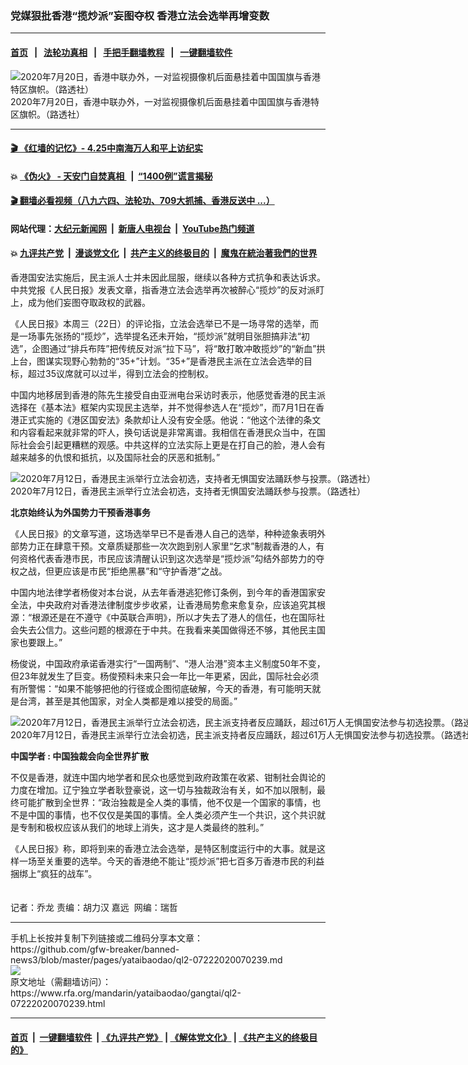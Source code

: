 ### 党媒狠批香港“揽炒派”妄图夺权   香港立法会选举再增变数
------------------------

#### [首页](https://github.com/gfw-breaker/banned-news3/blob/master/README.md) &nbsp;&nbsp;|&nbsp;&nbsp; [法轮功真相](https://github.com/begood0513/basic/blob/master/README.md)  &nbsp;&nbsp;|&nbsp;&nbsp; [手把手翻墙教程](https://github.com/gfw-breaker/guides/wiki)  &nbsp;&nbsp;|&nbsp;&nbsp; [一键翻墙软件](https://github.com/gfw-breaker/nogfw/blob/master/README.md)  



<div id="headerimg">
 <img alt="2020年7月20日，香港中联办外，一对监视摄像机后面悬挂着中国国旗与香港特区旗帜。（路透社）" src="https://www.rfa.org/mandarin/yataibaodao/gangtai/ql2-07222020070239.html/2020-07-20T062358Z_1408091890_RC2UWH9YHZ9N_RTRMADP_3_HONGKONG-SECURITY.jpg/@@images/a904eaa4-1c7e-4621-adb9-e1b2ffe89ef4.jpeg" title="2020年7月20日，香港中联办外，一对监视摄像机后面悬挂着中国国旗与香港特区旗帜。（路透社）"/>
 <div id="headerimgcontents">
  <div id="headerimgcaption">
   <span>
    2020年7月20日，香港中联办外，一对监视摄像机后面悬挂着中国国旗与香港特区旗帜。（路透社）
   </span>
   <!-- zoomattribute -->
  </div>
  <!-- headerimgcaption -->
 </div>
 <!-- headerimagecontents -->
</div>

<hr/>


#### [ 🎬  《红墙的记忆》- 4.25中南海万人和平上访纪实](http://141.164.39.94:10000/videos/legend/425.html)

#### 💥 [《伪火》 - 天安门自焚真相 ](http://141.164.39.94:10000/videos/blog/weihuo.html)&nbsp; |&nbsp; [“1400例”谎言揭秘  ](http://141.164.39.94:10000/videos/blog/jiexi1400.html)

#### [ 🎬  翻墙必看视频（八九六四、法轮功、709大抓捕、香港反送中 ...）](https://github.com/gfw-breaker/links/blob/master/banned.md)

#### 网站代理：[大纪元新闻网](http://167.172.10.89:10080/gb/) &nbsp;|&nbsp; [新唐人电视台](http://167.172.10.89:8808/gb/) &nbsp;|&nbsp; [YouTube热门频道](http://158.247.203.241/youtube.html)

#### 💥 [九评共产党](http://141.164.39.94:10000/videos/res/jiuping/)&nbsp; |&nbsp; [漫谈党文化](http://141.164.39.94:10000/videos/res/mtdwh/)&nbsp; |&nbsp; [共产主义的终极目的](http://141.164.39.94:10000/videos/res/zjmd/)&nbsp; |&nbsp; [魔鬼在統治著我們的世界](http://141.164.39.94:10000/videos/res/TheSpecter/)  

<div id="storytext">
 <div>
  <div class="slot_header">
  </div>
 </div>
 <p>
 </p>
 <p>
  香港国安法实施后，民主派人士并未因此屈服，继续以各种方式抗争和表达诉求。中共党报《人民日报》发表文章，指香港立法会选举再次被醉心“揽炒”的反对派盯上，成为他们妄图夺取政权的武器。
 </p>
 <p>
  《人民日报》本周三（22日）的评论指，立法会选举已不是一场寻常的选举，而是一场事先张扬的“揽炒”，选举提名还未开始，“揽炒派”就明目张胆搞非法“初选”，企图通过“排兵布阵”把传统反对派“拉下马”，将“敢打敢冲敢揽炒”的“新血”拱上台，图谋实现野心勃勃的“35+”计划。“35+”是香港民主派在立法会选举的目标，超过35议席就可以过半，得到立法会的控制权。
 </p>
 <p>
 </p>
 <p>
 </p>
 <p>
  中国内地移居到香港的陈先生接受自由亚洲电台采访时表示，他感觉香港的民主派选择在《基本法》框架内实现民主选举，并不觉得参选人在“揽炒”，而7月1日在香港正式实施的《港区国安法》条款却让人没有安全感。他说：“他这个法律的条文和内容看起来就非常的吓人，换句话说是非常离谱。我相信在香港民众当中，在国际社会会引起更糟糕的观感。中共这样的立法实际上更是在打自己的脸，港人会有越来越多的仇恨和抵抗，以及国际社会的厌恶和抵制。”
 </p>
 <p>
 </p>
 <p>
  <div class="image-inline captioned" style="width:1500px;">
   <div style="width:1500px;">
    <img alt="2020年7月12日，香港民主派举行立法会初选，支持者无惧国安法踊跃参与投票。（路透社）" src="https://www.rfa.org/mandarin/yataibaodao/gangtai/ql2-07222020070239.html/2020-07-12T000000Z_101291175_RC2JRH9MPDCS_RTRMADP_3_HONGKONG-ELECTION.jpg" title="2020年7月12日，香港民主派举行立法会初选，支持者无惧国安法踊跃参与投票。（路透社）"/>
   </div>
   <div class="image-caption">
    <span style="width:1500px;">
     2020年7月12日，香港民主派举行立法会初选，支持者无惧国安法踊跃参与投票。（路透社）
    </span>
    <span class="copyright">
    </span>
   </div>
  </div>
 </p>
 <p>
  <b>
   北京始终认为外国势力干预香港事务
  </b>
 </p>
 <p>
  《人民日报》的文章写道，这场选举早已不是香港人自己的选举，种种迹象表明外部势力正在肆意干预。文章质疑那些一次次跑到别人家里“乞求”制裁香港的人，有何资格代表香港市民，市民应该清醒认识到这次选举是“揽炒派”勾结外部势力的夺权之战，但更应该是市民“拒绝黑暴”和“守护香港”之战。
 </p>
 <p>
  中国内地法律学者杨俊对本台说，从去年香港逃犯修订条例，到今年的香港国家安全法，中央政府对香港法律制度步步收紧，让香港局势愈来愈复杂，应该追究其根源：“根源还是在不遵守《中英联合声明》，所以才失去了港人的信任，也在国际社会失去公信力。这些问题的根源在于中共。在我看来美国做得还不够，其他民主国家也要跟上。”
 </p>
 <p>
  杨俊说，中国政府承诺香港实行“一国两制”、“港人治港”资本主义制度50年不变，但23年就发生了巨变。杨俊预料未来只会一年比一年更紧，因此，国际社会必须有所警惕：“如果不能够把他的行径或企图彻底破解，今天的香港，有可能明天就是台湾，甚至是其他国家，对全人类都是难以接受的局面。”
 </p>
 <p>
 </p>
 <p>
  <div class="image-inline captioned" style="width:1500px;">
   <div style="width:1500px;">
    <img alt="2020年7月12日，香港民主派举行立法会初选，民主派支持者反应踊跃，超过61万人无惧国安法参与初选投票。（路透社）" src="https://www.rfa.org/mandarin/yataibaodao/gangtai/ql2-07222020070239.html/2020-07-12T000000Z_693798646_RC2IRH9QAQ9M_RTRMADP_3_HONGKONG-ELECTION.jpg" title="2020年7月12日，香港民主派举行立法会初选，民主派支持者反应踊跃，超过61万人无惧国安法参与初选投票。（路透社）"/>
   </div>
   <div class="image-caption">
    <span style="width:1500px;">
     2020年7月12日，香港民主派举行立法会初选，民主派支持者反应踊跃，超过61万人无惧国安法参与初选投票。（路透社）
    </span>
    <span class="copyright">
    </span>
   </div>
  </div>
 </p>
 <p>
  <b>
   中国学者 : 中国独裁会向全世界扩散
  </b>
 </p>
 <p>
  不仅是香港，就连中国内地学者和民众也感觉到政府政策在收紧、钳制社会舆论的力度在增加。辽宁独立学者耿登豪说，这一切与独裁政治有关，如不加以限制，最终可能扩散到全世界：“政治独裁是全人类的事情，他不仅是一个国家的事情，也不是中国的事情，也不仅仅是美国的事情。全人类必须产生一个共识，这个共识就是专制和极权应该从我们的地球上消失，这才是人类最终的胜利。”
 </p>
 <p>
  《人民日报》称，即将到来的香港立法会选举，是特区制度运行中的大事。就是这样一场至关重要的选举。今天的香港绝不能让“揽炒派”把七百多万香港市民的利益捆绑上“疯狂的战车”。
  <br/>
  <br/>
  <br/>
  记者：乔龙 责编：胡力汉 嘉远  网编：瑞哲
 </p>
</div>

<hr/>
手机上长按并复制下列链接或二维码分享本文章：<br/>
https://github.com/gfw-breaker/banned-news3/blob/master/pages/yataibaodao/ql2-07222020070239.md <br/>
<a href='https://github.com/gfw-breaker/banned-news3/blob/master/pages/yataibaodao/ql2-07222020070239.md'><img src='https://github.com/gfw-breaker/banned-news3/blob/master/pages/yataibaodao/ql2-07222020070239.md.png'/></a> <br/>
原文地址（需翻墙访问）：https://www.rfa.org/mandarin/yataibaodao/gangtai/ql2-07222020070239.html


------------------------
#### [首页](https://github.com/gfw-breaker/banned-news3/blob/master/README.md) &nbsp;|&nbsp; [一键翻墙软件](https://github.com/gfw-breaker/nogfw/blob/master/README.md) &nbsp;| [《九评共产党》](https://github.com/gfw-breaker/9ping.md/blob/master/README.md#九评之一评共产党是什么) | [《解体党文化》](https://github.com/gfw-breaker/jtdwh.md/blob/master/README.md) | [《共产主义的终极目的》](https://github.com/gfw-breaker/gczydzjmd.md/blob/master/README.md)


<img src='http://gfw-breaker.win/banned-news3/pages/yataibaodao/ql2-07222020070239.md' width='0px' height='0px'/>